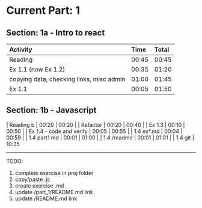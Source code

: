 # Current Part: 1

## Section: 1a - Intro to react

| Activity                                  | Time  | Total |
|:---------                                 |:------|:------|
| Reading                                   | 00:45 | 00:45 |
| Ex 1.1 (now Ex 1.2)                       | 00:35 | 01:20 |
| copying data, checking links, misc admin  | 01:00 | 01:45 |
| Ex 1.1                                    | 00:05 | 01:50 |

## Section: 1b - Javascript

| Reading b                                 | 00:20 | 00:20 |
| Refactor                                  | 00:20 | 00:40 |
| Ex 1.3                                    | 00:10 | 00:50 |
| Ex 1.4 - code and verify                  | 00:05 | 00:55 |
| 1.4 ex*.md                                | 00:04 | 00:59 |
| 1.4 part1 md                              | 00:01 | 01:00 |
| 1.4 /readme                               | 00:01 | 01:01 |
| 1.4 git                                   | 10:35


---

TODO:
1. complete exercise in proj folder
2. copy/paste .js
3. create exercise .md
4. update /part_1/README.md link
5. update /README.md link